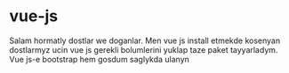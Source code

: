 # vue-js
Salam hormatly dostlar we doganlar. Men vue js install etmekde kosenyan dostlarmyz ucin vue js gerekli bolumlerini yuklap taze paket tayyarladym. Vue js-e bootstrap hem gosdum saglykda ulanyn
